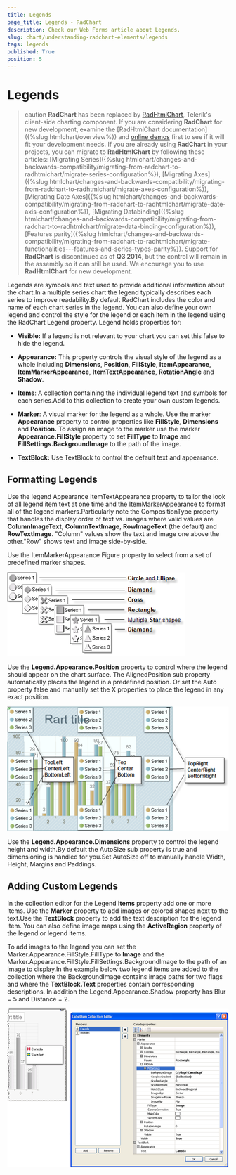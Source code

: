 ```yaml
---
title: Legends
page_title: Legends - RadChart
description: Check our Web Forms article about Legends.
slug: chart/understanding-radchart-elements/legends
tags: legends
published: True
position: 5
---
```


# Legends

>caution  **RadChart** has been replaced by [RadHtmlChart](https://www.telerik.com/products/aspnet-ajax/html-chart.aspx), Telerik's client-side charting component. If you are considering **RadChart** for new development, examine the [RadHtmlChart documentation]({%slug htmlchart/overview%}) and [online demos](https://demos.telerik.com/aspnet-ajax/htmlchart/examples/overview/defaultcs.aspx) first to see if it will fit your development needs. If you are already using **RadChart** in your projects, you can migrate to **RadHtmlChart** by following these articles: [Migrating Series]({%slug htmlchart/changes-and-backwards-compatibility/migrating-from-radchart-to-radhtmlchart/migrate-series-configuration%}), [Migrating Axes]({%slug htmlchart/changes-and-backwards-compatibility/migrating-from-radchart-to-radhtmlchart/migrate-axes-configuration%}), [Migrating Date Axes]({%slug htmlchart/changes-and-backwards-compatibility/migrating-from-radchart-to-radhtmlchart/migrate-date-axis-configuration%}), [Migrating Databinding]({%slug htmlchart/changes-and-backwards-compatibility/migrating-from-radchart-to-radhtmlchart/migrate-data-binding-configuration%}), [Features parity]({%slug htmlchart/changes-and-backwards-compatibility/migrating-from-radchart-to-radhtmlchart/migrate-functionalities---features-and-series-types-parity%}). Support for **RadChart** is discontinued as of **Q3 2014**, but the control will remain in the assembly so it can still be used. We encourage you to use **RadHtmlChart** for new development.

Legends are symbols and text used to provide additional information about the chart.In a multiple series chart the legend typically describes each series to improve readability.By default RadChart includes the color and name of each chart series in the legend. You can also define your own legend and control the style for the legend or each item in the legend using the RadChart Legend property. Legend holds properties for:

* **Visible:** If a legend is not relevant to your chart you can set this false to hide the legend.

* **Appearance:** This property controls the visual style of the legend as a whole including **Dimensions**, **Position**, **FillStyle**, **ItemAppearance**, **ItemMarkerAppearance**, **ItemTextAppearance**, **RotationAngle** and **Shadow**.

* **Items**: A collection containing the individual legend text and symbols for each series.Add to this collection to create your own custom legends.

* **Marker**: A visual marker for the legend as a whole. Use the marker **Appearance** property to control properties like **FillStyle**, **Dimensions** and **Position.** To assign an image to the marker use the marker **Appearance.FillStyle** property to set **FillType** to **Image** and **FillSettings.BackgroundImage** to the path of the image.

* **TextBlock:** Use TextBlock to control the default text and appearance.

## Formatting Legends

Use the legend Appearance ItemTextAppearance property to tailor the look of all legend item text at one time and the ItemMarkerAppearance to format all of the legend markers.Particularly note the CompositionType property that handles the display order of text vs. images where valid values are **ColumnImageText**, **ColumnTextImage**, **RowImageText** (the default) and **RowTextImage**. "Column" values show the text and image one above the other."Row" shows text and image side-by-side.

Use the ItemMarkerAppearance Figure property to select from a set of predefined marker shapes.

![Marker Figures](images/radchart-understandingelements010.png)

Use the **Legend.Appearance.Position** property to control where the legend should appear on the chart surface. The AlignedPosition sub property automatically places the legend in a predefined position. Or set the Auto property false and manually set the X properties to place the legend in any exact position.

![AlignedPosition](images/radchart-understandingelements011.png)

Use the **Legend.Appearance.Dimensions** property to control the legend height and width.By default the AutoSize sub property is true and dimensioning is handled for you.Set AutoSize off to manually handle Width, Height, Margins and Paddings.

## Adding Custom Legends

In the collection editor for the Legend **Items** property add one or more items. Use the **Marker** property to add images or colored shapes next to the text.Use the **TextBlock** property to add the text description for the legend item. You can also define image maps using the **ActiveRegion** property of the legend or legend items.

To add images to the legend you can set the Marker.Appearance.FillStyle.FillType to **Image** and the Marker.Appearance.FillStyle.FillSettings.BackgroundImage to the path of an image to display.In the example below two legend items are added to the collection where the BackgroundImage contains image paths for two flags and where the **TextBlock.Text** properties contain corresponding descriptions. In addition the Legend.Appearance.Shadow property has Blur = 5 and Distance = 2.

![](images/radchart-understandingelements009.png)
